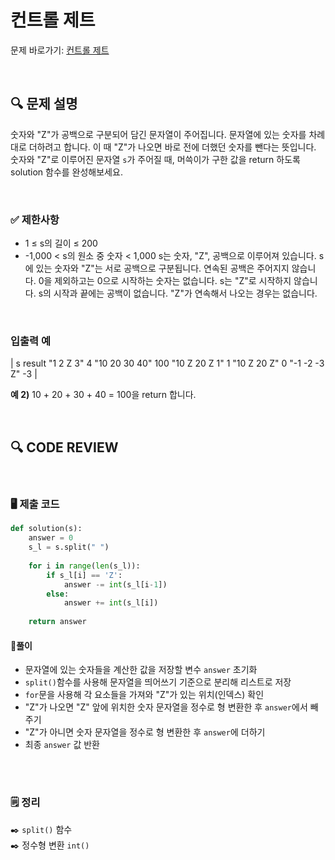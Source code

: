 # 컨트롤 제트

문제 바로가기: [컨트롤 제트](https://school.programmers.co.kr/learn/courses/30/lessons/120853)

<br/>

## **🔍 문제 설명**

숫자와 "Z"가 공백으로 구분되어 담긴 문자열이 주어집니다. 문자열에 있는 숫자를 차례대로 더하려고 합니다. 이 때 "Z"가 나오면 바로 전에 더했던 숫자를 뺀다는 뜻입니다. 숫자와 "Z"로 이루어진 문자열 `s`가 주어질 때, 머쓱이가 구한 값을 return 하도록 solution 함수를 완성해보세요.

<br/>

### **✅ 제한사항**

- 1 ≤ s의 길이 ≤ 200
- -1,000 < s의 원소 중 숫자 < 1,000
s는 숫자, "Z", 공백으로 이루어져 있습니다.
s에 있는 숫자와 "Z"는 서로 공백으로 구분됩니다.
연속된 공백은 주어지지 않습니다.
0을 제외하고는 0으로 시작하는 숫자는 없습니다.
s는 "Z"로 시작하지 않습니다.
s의 시작과 끝에는 공백이 없습니다.
"Z"가 연속해서 나오는 경우는 없습니다.
<br/>

### **입출력 예**


| s	result
"1 2 Z 3"	4
"10 20 30 40"	100
"10 Z 20 Z 1"	1
"10 Z 20 Z"	0
"-1 -2 -3 Z"	-3 |

**예 2)**
10 + 20 + 30 + 40 = 100을 return 합니다.

<br/>

## **🔍 CODE REVIEW**
<br/>

### **🖥️ 제출 코드**

```python
def solution(s):
    answer = 0
    s_l = s.split(" ")
    
    for i in range(len(s_l)):
        if s_l[i] == 'Z':
            answer -= int(s_l[i-1])
        else:
            answer += int(s_l[i])
        
    return answer
```

#### **📍풀이**

- 문자열에 있는 숫자들을 계산한 값을 저장할 변수 `answer` 초기화
- `split()`함수를 사용해 문자열을 띄어쓰기 기준으로 분리해 리스트로 저장
- `for`문을 사용해 각 요소들을 가져와 "Z"가 있는 위치(인덱스) 확인
- "Z"가 나오면 "Z" 앞에 위치한 숫자 문자열을 정수로 형 변환한 후 `answer`에서 빼주기
- "Z"가 아니면 숫자 문자열을 정수로 형 변환한 후 `answer`에 더하기
- 최종 `answer` 값 반환

<br/>

  #
### **🗒️ 정리**
✒️ `split()` 함수     
✒️ 정수형 변환 `int()`   